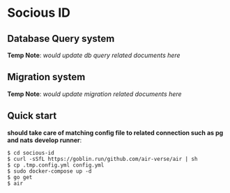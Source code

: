 # Socious ID

## Database Query system
**Temp Note**: *would update db query related documents here*

## Migration system
**Temp Note**: *would update migration related documents here*

## Quick start
**should take care of matching config file to related connection such as pg and nats**
**develop runner**:
```
$ cd socious-id
$ curl -sSfL https://goblin.run/github.com/air-verse/air | sh
$ cp .tmp.config.yml config.yml
$ sudo docker-compose up -d
$ go get
$ air
``` 
